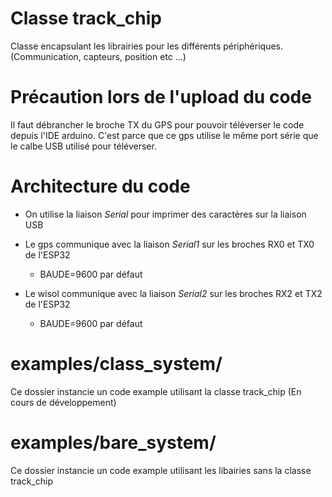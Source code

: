 # Classe track_chip
Classe encapsulant les librairies pour les différents périphériques.
(Communication, capteurs, position etc ...)

# Précaution lors de l'upload du code 
Il faut débrancher le broche TX du GPS pour pouvoir téléverser le code depuis l'IDE arduino.
C'est parce que ce gps utilise le même port série que le calbe USB utilisé pour téléverser.

# Architecture du code 
* On utilise la liaison _Serial_ pour imprimer des caractères sur la liaison USB

* Le gps communique avec la liaison _Serial1_ sur les broches RX0 et TX0 de l'ESP32
	+ BAUDE=9600 par défaut

* Le wisol communique avec la liaison _Serial2_ sur les broches RX2 et TX2 de l'ESP32 
	+ BAUDE=9600 par défaut

# examples/class_system/
Ce dossier instancie un code example utilisant la classe track_chip
(En cours de développement)

# examples/bare_system/
Ce dossier instancie un code example utilisant les libairies sans la classe track_chip 
